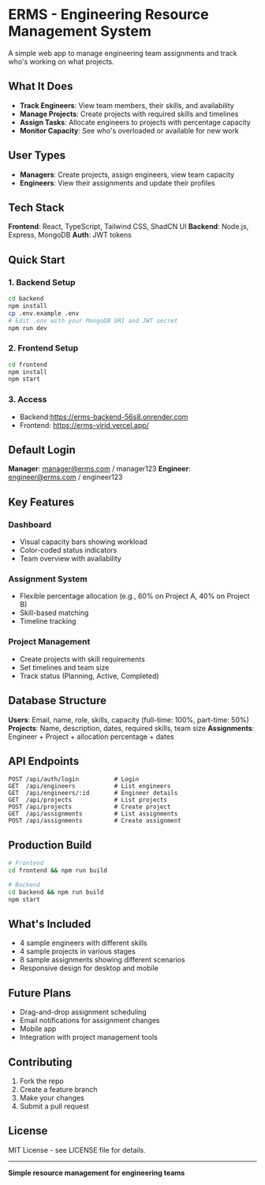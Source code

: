 # ERMS - Engineering Resource Management System

A simple web app to manage engineering team assignments and track who's working on what projects.

## What It Does

- **Track Engineers**: View team members, their skills, and availability
- **Manage Projects**: Create projects with required skills and timelines
- **Assign Tasks**: Allocate engineers to projects with percentage capacity
- **Monitor Capacity**: See who's overloaded or available for new work

## User Types

- **Managers**: Create projects, assign engineers, view team capacity
- **Engineers**: View their assignments and update their profiles

## Tech Stack

**Frontend**: React, TypeScript, Tailwind CSS, ShadCN UI
**Backend**: Node.js, Express, MongoDB
**Auth**: JWT tokens

## Quick Start

### 1. Backend Setup

```bash
cd backend
npm install
cp .env.example .env
# Edit .env with your MongoDB URI and JWT secret
npm run dev
```

### 2. Frontend Setup

```bash
cd frontend
npm install
npm start
```

### 3. Access

- Backend:https://erms-backend-56s8.onrender.com
- Frontend: https://erms-virid.vercel.app/

## Default Login

**Manager**: manager@erms.com / manager123
**Engineer**: engineer@erms.com / engineer123

## Key Features

### Dashboard

- Visual capacity bars showing workload
- Color-coded status indicators
- Team overview with availability

### Assignment System

- Flexible percentage allocation (e.g., 60% on Project A, 40% on Project B)
- Skill-based matching
- Timeline tracking

### Project Management

- Create projects with skill requirements
- Set timelines and team size
- Track status (Planning, Active, Completed)

## Database Structure

**Users**: Email, name, role, skills, capacity (full-time: 100%, part-time: 50%)
**Projects**: Name, description, dates, required skills, team size
**Assignments**: Engineer + Project + allocation percentage + dates

## API Endpoints

```
POST /api/auth/login          # Login
GET  /api/engineers           # List engineers
GET  /api/engineers/:id       # Engineer details
GET  /api/projects            # List projects
POST /api/projects            # Create project
GET  /api/assignments         # List assignments
POST /api/assignments         # Create assignment
```

## Production Build

```bash
# Frontend
cd frontend && npm run build

# Backend
cd backend && npm run build
npm start
```

## What's Included

- 4 sample engineers with different skills
- 4 sample projects in various stages
- 8 sample assignments showing different scenarios
- Responsive design for desktop and mobile

## Future Plans

- Drag-and-drop assignment scheduling
- Email notifications for assignment changes
- Mobile app
- Integration with project management tools

## Contributing

1. Fork the repo
2. Create a feature branch
3. Make your changes
4. Submit a pull request

## License

MIT License - see LICENSE file for details.

---

**Simple resource management for engineering teams**
